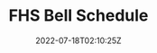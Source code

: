 ---
title: FHS Bell Schedule
source: https://github.com/ZacharyCrespin/FHS-Bell-Schedule
sourceType: github
live: https://fhsbellschedule.netlify.app
tech:
  - Eleventy
  - JavaScript
featured: true
img: code/bellschedule.png
date: 2022-07-18T02:10:25Z
---